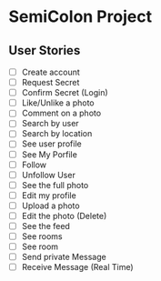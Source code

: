 # SemiColon Project

## User Stories

- [ ] Create account
- [ ] Request Secret
- [ ] Confirm Secret (Login)
- [ ] Like/Unlike a photo
- [ ] Comment on a photo
- [ ] Search by user
- [ ] Search by location
- [ ] See user profile
- [ ] See My Porfile
- [ ] Follow
- [ ] Unfollow User
- [ ] See the full photo
- [ ] Edit my profile
- [ ] Upload a photo
- [ ] Edit the photo (Delete)
- [ ] See the feed
- [ ] See rooms
- [ ] See room
- [ ] Send private Message
- [ ] Receive Message (Real Time)
